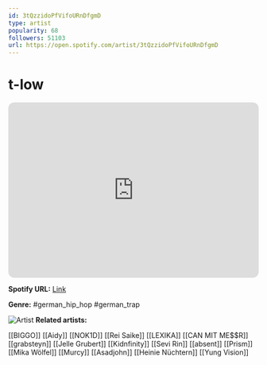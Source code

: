```yaml
---
id: 3tQzzidoPfVifoURnDfgmD
type: artist
popularity: 68
followers: 51103
url: https://open.spotify.com/artist/3tQzzidoPfVifoURnDfgmD
---
```

# t-low

<iframe style="border-radius:12px" src="https://open.spotify.com/embed/artist/3tQzzidoPfVifoURnDfgmD" width="100%" height="352" frameBorder="0" allowfullscreen="" allow="autoplay; clipboard-write; encrypted-media; fullscreen; picture-in-picture" loading="lazy"></iframe>

**Spotify URL:** [Link](https://open.spotify.com/artist/3tQzzidoPfVifoURnDfgmD)

**Genre:**  #german_hip_hop #german_trap

![Artist](https://i.scdn.co/image/ab6761610000e5ebc21b65b90b13b82573c2bce1)
**Related artists:**

[[BIGGO]]
[[Aidy]]
[[NOK1D]]
[[Rei Saike]]
[[LEXIKA]]
[[CAN MIT ME$$R]]
[[grabsteyn]]
[[Jelle Grubert]]
[[Kidnfinity]]
[[Sevi Rin]]
[[absent]]
[[Prism]]
[[Mika Wölfel]]
[[Murcy]]
[[Asadjohn]]
[[Heinie Nüchtern]]
[[Yung Vision]]
